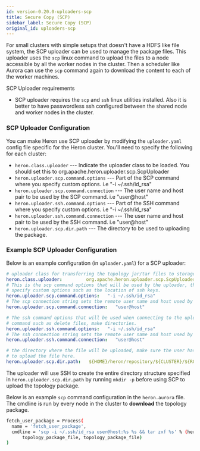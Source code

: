 ```yaml
---
id: version-0.20.0-uploaders-scp
title: Secure Copy (SCP)
sidebar_label: Secure Copy (SCP)
original_id: uploaders-scp
---
```

<!--
    Licensed to the Apache Software Foundation (ASF) under one
    or more contributor license agreements.  See the NOTICE file
    distributed with this work for additional information
    regarding copyright ownership.  The ASF licenses this file
    to you under the Apache License, Version 2.0 (the
    "License"); you may not use this file except in compliance
    with the License.  You may obtain a copy of the License at
      http://www.apache.org/licenses/LICENSE-2.0
    Unless required by applicable law or agreed to in writing,
    software distributed under the License is distributed on an
    "AS IS" BASIS, WITHOUT WARRANTIES OR CONDITIONS OF ANY
    KIND, either express or implied.  See the License for the
    specific language governing permissions and limitations
    under the License.
-->

For small clusters with simple setups that doesn't have a HDFS like file system, the SCP uploader
can be used to manage the package files. This uploader uses the `scp` linux command to upload the
files to a node accessible by all the worker nodes in the cluster. Then a scheduler like Aurora can
use the `scp` command again to download the content to each of the worker machines.

SCP Uploader requirements

* SCP uploader requires the `scp` and `ssh` linux utilities installed. Also it is better to have
passwordless ssh configured between the shared node and worker nodes in the cluster.

### SCP Uploader Configuration

You can make Heron use SCP uploader by modifying the `uploader.yaml` config file specific
for the Heron cluster. You'll need to specify the following for each cluster:

* `heron.class.uploader` --- Indicate the uploader class to be loaded. You should set this to
org.apache.heron.uploader.scp.ScpUploader
* `heron.uploader.scp.command.options` --- Part of the SCP command where you specify custom options.
i.e "-i ~/.ssh/id_rsa"
* `heron.uploader.scp.command.connection` --- The user name and host pair to be used by the SCP command.
i.e "user@host"
* `heron.uploader.ssh.command.options` --- Part of the SSH command where you specify custom options.
i.e "-i ~/.ssh/id_rsa"
* `heron.uploader.ssh.command.connection` --- The user name and host pair to be used by the SSH command.
i.e "user@host"
* `heron.uploader.scp.dir.path` --- The directory to be used to uploading the package.

### Example SCP Uploader Configuration

Below is an example configuration (in `uploader.yaml`) for a SCP uploader:

```yaml
# uploader class for transferring the topology jar/tar files to storage
heron.class.uploader:         org.apache.heron.uploader.scp.ScpUploader
# This is the scp command options that will be used by the uploader, this can be used to
# specify custom options such as the location of ssh keys.
heron.uploader.scp.command.options:   "-i ~/.ssh/id_rsa"
# The scp connection string sets the remote user name and host used by the uploader.
heron.uploader.scp.command.connection:   "user@host"

# The ssh command options that will be used when connecting to the uploading host to execute
# command such as delete files, make directories.
heron.uploader.ssh.command.options:   "-i ~/.ssh/id_rsa"
# The ssh connection string sets the remote user name and host used by the uploader.
heron.uploader.ssh.command.connection:   "user@host"

# the directory where the file will be uploaded, make sure the user has the necessary permissions
# to upload the file here.
heron.uploader.scp.dir.path:   ${HOME}/heron/repository/${CLUSTER}/${ROLE}/${TOPOLOGY}
```

The uploader will use SSH to create the entire directory structure specified in `heron.uploader.scp.dir.path` 
by running `mkdir -p` before using SCP to upload the topology package.


Below is an example `scp` command configuration in the `heron.aurora` file. The cmdline is run by every node
in the cluster to **download** the topology package.

```bash
fetch_user_package = Process(
  name = 'fetch_user_package',
  cmdline = 'scp -i ~/.ssh/id_rsa user@host:%s %s && tar zxf %s' % (heron_topology_jar_uri, \
      topology_package_file, topology_package_file)
)
```